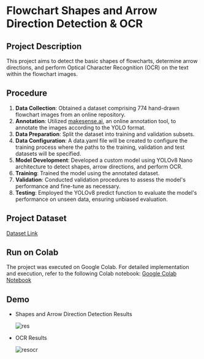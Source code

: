 # Flowchart Shapes and Arrow Direction Detection & OCR

## Project Description
This project aims to detect the basic shapes of flowcharts, determine arrow directions, and perform Optical Character Recognition (OCR) on the text within the flowchart images.

## Procedure
1. **Data Collection**: Obtained a dataset comprising 774 hand-drawn flowchart images from an online repository.
2. **Annotation**: Utilized [makesense.ai](https://www.makesense.ai/), an online annotation tool, to annotate the images according to the YOLO format.
3. **Data Preparation**: Split the dataset into training and validation subsets.
4. **Data Configuration**: A data.yaml file will be created to configure the training process where the paths to the training, validation and test datasets will be specified. 
5. **Model Development**: Developed a custom model using YOLOv8 Nano architecture to detect shapes, arrow directions, and perform OCR.
6. **Training**: Trained the model using the annotated dataset.
7. **Validation**: Conducted validation procedures to assess the model's performance and fine-tune as necessary.
8. **Testing**: Employed the YOLOv8 predict function to evaluate the model's performance on unseen data, ensuring unbiased evaluation.

## Project Dataset
[Dataset Link](https://drive.google.com/drive/folders/1l53uKhMYAUouLWVcWNZrBVAg4sTHU8M9?usp=sharing)

## Run on Colab
The project was executed on Google Colab. For detailed implementation and execution, refer to the following Colab notebook:
[Google Colab Notebook](https://colab.research.google.com/drive/1MZURLsx8bAbFS_EDGozx67H2d5h5QTGH#scrollTo=hIEB_S45Rh8e)

## Demo
  * Shapes and Arrow Direction Detection Results
    
    ![res](https://github.com/NagaNarveen30/internship_projects/assets/121602385/092e937c-e85b-4167-9a36-64fb1d1194d9)

  * OCR Results
    
    ![resocr](https://github.com/NagaNarveen30/internship_projects/assets/121602385/5a3888fb-179a-49a9-a364-71a3efa62a37)
